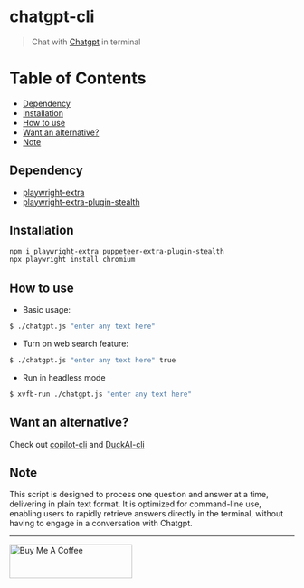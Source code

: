 # chatgpt-cli

> Chat with [Chatgpt](https://chatgpt.com/) in terminal

# Table of Contents

- [Dependency](#dependency)
- [Installation](#installation)
- [How to use](#how-to-use)
- [Want an alternative?](#want-an-alternative)
- [Note](#note)

## Dependency

- [playwright-extra](https://www.npmjs.com/package/playwright-extra)
- [playwright-extra-plugin-stealth](https://www.npmjs.com/package/puppeteer-extra-plugin-stealth)

## Installation

```bash
npm i playwright-extra puppeteer-extra-plugin-stealth
npx playwright install chromium
```

## How to use

- Basic usage:

```bash
$ ./chatgpt.js "enter any text here"
```

- Turn on web search feature:

```bash
$ ./chatgpt.js "enter any text here" true
```

- Run in headless mode

```bash
$ xvfb-run ./chatgpt.js "enter any text here"
```

## Want an alternative?

Check out [copilot-cli](https://github.com/KevCui/copilot-cli) and [DuckAI-cli](https://github.com/KevCui/duckai-cli)

## Note

This script is designed to process one question and answer at a time, delivering in plain text format. It is optimized for command-line use, enabling users to rapidly retrieve answers directly in the terminal, without having to engage in a conversation with Chatgpt.

---

<a href="https://www.buymeacoffee.com/kevcui" target="_blank"><img src="https://cdn.buymeacoffee.com/buttons/v2/default-orange.png" alt="Buy Me A Coffee" height="60px" width="217px"></a>
